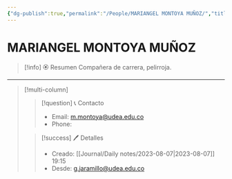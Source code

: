 ```yaml
---
{"dg-publish":true,"permalink":"/People/MARIANGEL MONTOYA MUÑOZ/","title":"MARIANGEL MONTOYA MUÑOZ","tags":["Person"],"noteIcon":"","created":"2023-08-07T19:15:15.366-05:00","updated":"2023-08-07T19:32:47.380-05:00"}
---
```



# MARIANGEL MONTOYA MUÑOZ

> [!info] 🏵️ Resumen
> Compañera de carrera, pelirroja.

---- 
> [!multi-column]
> 
> > [!question] 📞 Contacto
> > - Email: m.montoya@udea.edu.co 
> > - Phone:  
> 
> > [!success] 🖊️ Detalles
> > - Creado: [[Journal/Daily notes/2023-08-07\|2023-08-07]] 19:15
> > - Desde: g.jaramillo@udea.edu.co  
